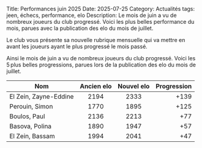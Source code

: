Title: Performances juin 2025
Date: 2025-07-25
Category: Actualités
tags: jeen, échecs, performance, elo
Description: Le mois de juin a vu de nombreux joueurs du club progressé. Voici les plus belles performance du mois, parues avec la publication des elo du mois de juillet.

Le club vous présente sa nouvelle rubrique mensuelle qui va mettre en avant les joueurs ayant le plus progressé le mois passé.

Ainsi le mois de juin a vu de nombreux joueurs du club progressé. Voici les 5 plus belles progressions, parues lors de la publication des elo du mois de juillet.

| Nom                       | Ancien elo      | Nouvel elo  | Progression |
| ------------------------- |:---------------:|:-----------:| -----------:|
| El Zein, Zayne-Eddine     | 2194            | 2333        |  +139       |
| Perouin, Simon            | 1770            | 1895        |  +125       |
| Boulos, Paul              | 2136            | 2213        |  +77        |
| Basova, Polina            | 1890            | 1947        |  +57        |
| El Zein, Bassam           | 1994            | 2041        |  +47        |

<br />






